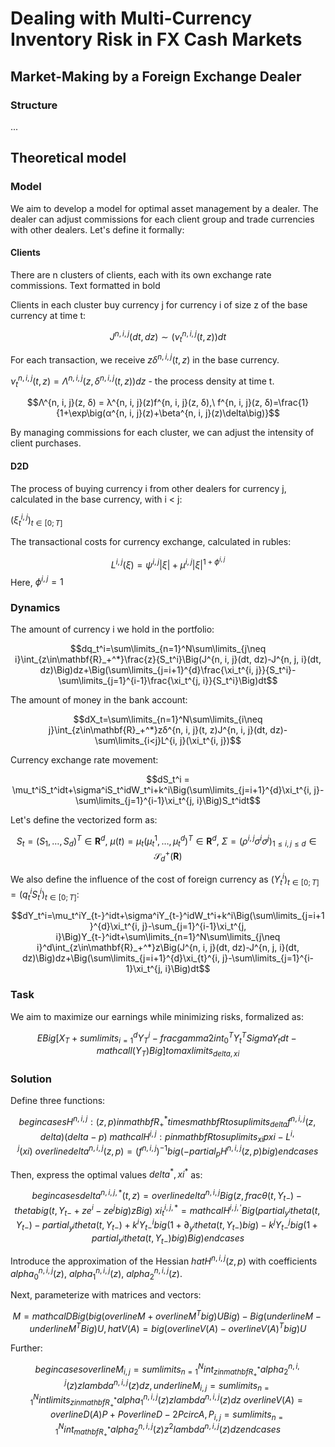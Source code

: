 # Dealing with Multi-Currency Inventory Risk in FX Cash Markets

## Market-Making by a Foreign Exchange Dealer

### Structure

...

## Theoretical model

### Model

We aim to develop a model for optimal asset management by a dealer. The dealer can adjust commissions for each client group and trade currencies with other dealers. Let's define it formally:

#### Clients

There are n clusters of clients, each with its own exchange rate commissions. Text formatted in bold

Clients in each cluster buy currency j for currency i of size z of the base currency at time t:

$$J^{n, i, j}(dt, dz)\sim\big(\nu_t^{n, i, j}(t, z)\big)dt$$

For each transaction, we receive $z\delta^{n, i, j}(t, z)$ in the base currency.

$\nu_t^{n, i, j}(t, z)= Λ^{n, i, j}\big(z, \delta^{n, i, j}(t, z)\big)dz$ - the process density at time t.

$$Λ^{n, i, j}(z, δ) = λ^{n, i, j}(z)f^{n, i, j}(z, δ),\ f^{n, i, j}(z, δ)=\frac{1}{1+\exp\big(α^{n, i, j}(z)+\beta^{n, i, j}(z)\delta\big)}$$

By managing commissions for each cluster, we can adjust the intensity of client purchases.

#### D2D

The process of buying currency i from other dealers for currency j, calculated in the base currency, with i < j:

$(\xi_t^{i, j})_{t\in[0;T]}$

The transactional costs for currency exchange, calculated in rubles:

$$L^{i, j}(\xi)=ψ^{i, j}|\xi|+\mu^{i, j}|\xi|^{1+ϕ^{i, j}}$$
Here, $\phi^{i, j}=1$

### Dynamics

The amount of currency i we hold in the portfolio:

$$dq_t^i=\sum\limits_{n=1}^N\sum\limits_{j\neq i}\int_{z\in\mathbf{R}_+^*}\frac{z}{S_t^i}\Big(J^{n, i, j}(dt, dz)-J^{n, j, i}(dt, dz)\Big)dz+\Big(\sum\limits_{j=i+1}^{d}\frac{\xi_t^{i, j}}{S_t^i}-\sum\limits_{j=1}^{i-1}\frac{\xi_t^{j, i}}{S_t^i}\Big)dt$$

The amount of money in the bank account:

$$dX_t=\sum\limits_{n=1}^N\sum\limits_{i\neq j}\int_{z\in\mathbf{R}_+^*}zδ^{n, i, j}(t, z)J^{n, i, j}(dt, dz)-\sum\limits_{i<j}L^{i, j}(\xi_t^{i, j})$$

Currency exchange rate movement:

$$dS_t^i = \mu_t^iS_t^idt+\sigma^iS_t^idW_t^i+k^i\Big(\sum\limits_{j=i+1}^{d}\xi_t^{i, j}-\sum\limits_{j=1}^{i-1}\xi_t^{j, i}\Big)S_t^idt$$

Let's define the vectorized form as:

$$S_t=(S_1,\ldots, S_d)^T\in\mathbf{R}^d,\ \mu(t)=\mu_t(\mu_t^1,\ldots, \mu_t^d)^T\in\mathbf{R}^d,\ \Sigma=(\rho^{i, j}\sigma^i\sigma^j)_{1\leq i, j\leq d}\in\mathcal{S}_d^+(\mathbf{R})$$

We also define the influence of the cost of foreign currency as $(Y_t^i)_{t\in[0; T]}=(q_t^iS_t^i)_{t\in[0;T]}$:

$$dY_t^i=\mu_t^iY_{t-}^idt+\sigma^iY_{t-}^idW_t^i+k^i\Big(\sum\limits_{j=i+1}^{d}\xi_t^{i, j}-\sum_{j=1}^{i-1}\xi_t^{j, i}\Big)Y_{t-}^idt+\sum\limits_{n=1}^N\sum\limits_{j\neq i}^d\int_{z\in\mathbf{R}_+^*}z\Big(J^{n, i, j}(dt, dz)-J^{n, j, i}(dt, dz)\Big)dz+\Big(\sum\limits_{j=i+1}^{d}\xi_{t}^{i, j}-\sum\limits_{j=1}^{i-1}\xi_t^{j, i}\Big)dt$$

### Task

We aim to maximize our earnings while minimizing risks, formalized as:

$$EBig[X_T+sumlimits_{i=1}^{d}Y_T^i-frac{gamma}{2}int_0^TY_t^TSigma Y_tdt-mathcal{l}(Y_T)Big]tomaxlimits_{delta, xi}$$

### Solution

Define three functions:

$$begin{cases}H^{n, i, j}: (z, p)inmathbf{R}_+^*timesmathbf{R}tosuplimits_{delta}f^{n, i, j}(z, delta)(delta-p)\
mathcal{H}^{i, j}: pinmathbf{R}tosuplimits_{xi}pxi-L^{i, j}(xi)\
overline{delta}^{n, i, j}(z, p) = (f^{n, i, j})^{-1}big(-partial_p H^{n, i, j}(z, p)big)
end{cases}$$

Then, express the optimal values $delta^*, xi^*$ as:

$$begin{cases}
delta^{n, i, j, *}(t, z) = overline{delta}^{n, i, j}Big(z, frac{θ(t, Y_{t-})-thetabig(t, Y_{t-}+ze^i-ze^jbig)}{z}Big)\
xi^{i, j, *}_t=mathcal{H}^{i, j, '}Big(partial_{y^i}theta(t, Y_{t-})-partial_{y^j}theta(t, Y_{t-})+k^iY^i_{t-}big(1+∂_{y^i}theta(t, Y_{t-})big)-k^jY_{t-}^jbig(1+partial_{y^j}theta(t, Y_{t-})big)Big)
end{cases}$$

Introduce the approximation of the Hessian $hat{H}^{n, i, j}(z, p)$ with coefficients $alpha_0^{n, i, j}(z)$, $alpha_1^{n, i, j}(z)$, $alpha_2^{n, i, j}(z)$.

Next, parameterize with matrices and vectors:

 $$M=mathcal{D}Big(big(overline{M}+overline{M}^Tbig)UBig)-Big(underline{M}-underline{M}^TBig)U, hat{V}(A) = big(overline{V}(A)-overline{V}(A)^Tbig)U$$

Further:

$$begin{cases}
overline{M}_{i, j}=sumlimits_{n=1}^Nint_{zinmathbf{R}_+^*}alpha_2^{n, i, j}(z)zlambda^{n, i, j}(z)dz, underline{M}_{i, j}=sumlimits_{n=1}^Nintlimits_{zinmathbf{R}_+^*}alpha_1^{n, i, j}(z)zlambda^{n, i, j}(z)dz\
overline{V}(A)=overline{D}(A)P+Poverline{D}-2Pcirc A, P_{i,j}=sumlimits_{n=1}^Nint_{mathbf{R}_+^*}alpha_2^{n, i, j}(z)z^2lambda^{n, i, j}(z)dz
end{cases}$$
